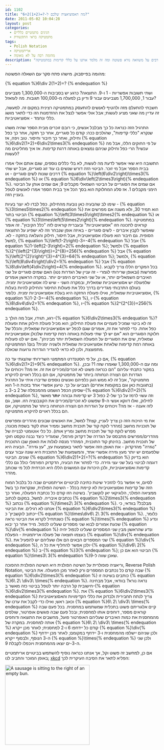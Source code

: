 ```yaml
---
id: 1102
title: "מה האסוציאציה שלכם ל-?=(1+2)2÷6?"
date: 2011-05-02 10:04:28
layout: post
categories: 
  - הגיגים מתמטיים כלליים
  - מתמטיקה בראי התקשורת
tags: 
  - Polish Notation
  - אריתמטיקה
  - מהומה רבה על לא מאומה
description: "למה כולם רבים על משוואה נורא פשוטה ומה זה מלמד אותנו על כללי קדימות במתמטיקה"
---
```

מהומה בפייסבוק. מישהו פתח סקר עם השאלה הפשוטה:

{% equation %}6\div 2(1+2)=? {% endequation %}

ושתי תשובות אפשריות - 1 ו-9. התוצאה? כרגע יש בסביבות ה-1,300,000 מצביעים עבור 1, 1,700,000 מצביעים עבור 9 ודיון בן למעלה מ-100,000 תגובות. מה לעזאזל?

חשבתי להתעלם מזה ולהטיף לאנשים להתעסק במתמטיקה רצינית במקום זה. למעשה, זה עדיין מה שאני מציע לעשות; אבל אולי אפשר לנצל את ההזדמנות הזו כדי לתאר מושג כללי ונחמד - אסוציאטיביות.

התרגיל הזה כנראה כל כך מבלבל אנשים, כי רובם זוכרים מבית הספר שהיה משהו שנקרא "כללי קדימות", שהולכים ככה: קודם כל סוגריים, אחר כך חזקה, אחר כך כפל וחילוק, ואחר כך חיבור וחיסור. טוב ויפה, אז {% equation %}6\div2(1+2)=6\div2\times3{% endequation %} על פי החוקים הללו, אבל מה עכשיו? הרי כפל וחילוק שניהם נמצאים באותה דרגת קדימות. אז איך מחליטים מה לעשות?

התשובה היא שאי אפשר לדעת מה לעשות, לא בלי כללים נוספים, שגם אותם אולי אמרו בבית הספר אבל מי זוכר. הביטוי הזה דורש שנשים בו עוד זוג סוגריים, אבל יש שתי דרכים שונות לשים סוגריים - או {% equation %}\left(6\div2\right)\times3{% endequation %} או {% equation %}6\div\left(2\times3\right){% endequation %}. אם שמים את הסוגריים על הביטוי השמאלי מקבלים 9; אם שמים אותן על הביטוי הימני מקבלים 1. אז סלע המחלוקת הוא בסך הכל איך בבית הספר אמרו לאנשים לטפל בעניין הזה.

שימו לב שהבעיה כאן נובעת מהחילוק. כפל לבדו לא יוצר בעיות - {% equation %}3\times5\times2{% endequation %} הוא תמיד 30, ולא משנה אם מפרשים את הביטוי בתור {% equation %}\left(3\times5\right)\times2{% endequation %} או {% equation %}3\times\left(5\times2\right){% endequation %}. במתמטיקה קוראים לתכונה הזו "אסוציאטיביות" ובעברית קוראים לזה "כלל הקיבוץ". זה אומר שאפשר לקבץ איברים - לשים סוגריים - באיזה אופן שנבחר וזה לא ישפיע על התוצאה הסופית. גם חיבור הוא פעולה אסוציאטיבית, אבל חיסור, חילוק והעלאה בחזקה - לא. למשל, {% equation %}\left(1-2\right)-3=-4{% endequation %} אבל {% equation %}1-\left(2-3\right)=2{% endequation %}; ולמשל {% equation %}2^{\left(2^{3}\right)}=2^{8}=256{% endequation %} אבל {% equation %}\left(2^{2}\right)^{3}=4^{3}=64{% endequation %}; ולמשל, {% equation %}\left(8\div4\right)\div2=1{% endequation %} אבל {% equation %}8\div\left(4\div2\right)=4{% endequation %}. בכל המקרים הללו צריך לקבוע מפורשות (ובאופן שרירותי לגמרי - זה עניין של הגדרות נטו) האם שמים סוגריים על שני האיברים השמאליים יותר, או על שני האיברים הימניים יותר. במקרה הראשון אומרים שלפעולה יש אסוציאטיביות שמאלית, ובמקרה השני - שיש לה אסוציאטיביות ימנית. בעולם התרבותי מגדירים בדרך כלל את פעולות החיסור והחילוק להיות בעלות אסוציאטיביות שמאלית, ואילו פעולת החזקה היא בעלת אסוציאטיביות ימנית. כלומר, {% equation %}1-2-3=-4{% endequation %}, ו-{% equation %}8\div4\div2=1{% endequation %}, ו-{% equation %}2^{2^{3}}=256{% endequation %}.

רגע, תגידו, אבל מה הולך ב-{% equation %}6\div2\times3{% endequation %}? זה לא ביטוי שמכיל פעמיים את פעולת החילוק; הוא מכיל פעולת חילוק אחת ופעולת כפל אחת. כדי לפתור את זה, אומרים שגם לכפל יש אסוציאטיביות שמאלית; והכלל של חלוקת הסוגריים הוא "אם יש לך שתי פעולות באותה רמת קדימות שלכולן אסוציאטיביות שמאלית, שים את הסוגריים על הפעולה השמאלית יותר מביניהן". ואם יש לנו פעולות באותה רמת קדימות שלאחת אסוציאטיביות שמאלית ולשניה ימנית? בום! המתמטיקה מתפוצצת, ולכן לא כדאי להגדיר הגדרות גרועות שכאלה.

אם כן, על פי הסטנדרט המתמטי השרירותי שהצגתי עד כה, {% equation %}6\div2(1+2)=9{% endequation %}. ומה עם ה-1,300,000 שאמרו שזה 1? ובכן, במקור כתבתי עליהם "הם כנראה פשוט לא זוכרים/מכירים את זה. אז מה? ויכוחים על הגדרות הם הצורה הנחותה ביותר של מתמטיקה, אם הם בכלל ראויים להיקרא מתמטיקה", אבל זה לא ממש הוגן כלפיהם ואנשים נוספים שדיברו איתי על התרגיל (בתגובות כאן וגם במקומות אחרים) הצביעו על כך. טיעון אפשרי אחד בזכות ה-1 הוא שסימן הכפל הושמט מהמכפלה של 2 ב-3 ב-{% equation %}6\div2(1+2){% endequation %}, וזה עשוי לרמז על כך של-2 כפול 3 יש קדימות גבוהה <strong>יותר </strong>מאשר לחילוק, ואלו דווקא אנשי ה-9 שפשוט לא זוכרים/מכירים את הקונבנציה הזו. ושוב, גם לזה אענה - אז מה? ויכוחים על הגדרות הם הצורה הנחותה ביותר של מתמטיקה, אם הם בכלל ראויים להיקרא מתמטיקה.

את מי הויכוח הזה כן צריך לעניין, קצת? למשל, את האנשים שבונים מהדרים ומפרשים של תוכניות מחשב (מהדר לוקח קוד של תוכנית מחשב וממיר אותו לקוד בשפת מכונה; מפרש לוקח קוד של תוכנית מחשב ומריץ אותו). כל כלי אוטומטי לבנייה של מהדרים/מפרשים מתבסס על הגדרה של דקדוק פורמלי, שמגדיר כיצד נבנה טקסט חוקי של תוכנית מחשב. בהינתן קוד התוכנית, המהדר מנסה לגלות את האופן שבו התוכנית "נגזרה" מהדקדוק - את האופן הזה אפשר לתאר באמצעות עץ, "עץ גזירה". הבעיה היא שלפעמים יש יותר מעץ גזירה אפשרי אחד, והמשמעות של התוכנית היא שונה עבור עצים שונים. הביטוי {% equation %}6\div2)1+2(=?{% endequation %} הוא בדיוק דוגמה לביטוי בעל שני עצי גזירה. כדי לפתור את הבעיה, הדקדוק הפורמלי כולל גם כללי קדימות ואסוציאטיביות, ולכן היכרות עם המושגים הללו היא הכרחית לכל מי שכותב מהדר.

לסיום, אי אפשר בלי להזכיר שיטת כתיבה לביטויים אריתמטיים שבה כל בלבול המוח הזה של קדימות ואסוציאטיביות לא קיימת בכלל - השיטה הפולנית, שנקראת כך בשל ממציאה הפולני, הלוגיקאי יאן לוקשביץ'. בשיטה הזו קודם כל נכתבת הפעולה, ואחר כך נכתבים איבריה. למשל, במקום לכתוב {% equation %}2\times3{% endequation %} נכתוב {% equation %}\times2\ 3{% endequation %}. מבלבל? בוודאי, כי אנחנו לא רגילים. את הביטוי {% equation %}6\div2\times3{% endequation %} יכתוב לוקשביץ' כ-{% equation %}\times\div6\ 2\ 3{% endequation %}. כלומר, כשנתחיל לקרוא את הביטוי נראה {% equation %}\times{% endequation %} ונדע שכעת אמורים לבוא שני מספרים שעלינו לכפול. מייד אחר כך יבוא {% equation %}\div{% endequation %} ונדע שהראשון מבין שני המספרים שעלינו לכפול יהיה בעצמו תוצאה של פעולה אריתמטית - הפעלת {% equation %}\div{% endequation %}. שני המספרים הבאים הם אלו שעליהם יש להפעיל את {% equation %}\div{% endequation %}, ולכן אפשר להחליף את כל ה-{% equation %}\div6\ 2{% endequation %} ב-{% equation %}3{% endequation %}; הביטוי הוא אם כן {% equation %}\times3\ 3{% endequation %}שאכן שווה ל-9.

וריאציה פופולרית על השיטה הפולנית היא השיטה הפולנית ההפוכה, Reverse Polish Notation, שבה קודם כל נכתבים המספרים ורק לאחר מכן הפעולה. את הביטוי {% equation %}6\div2\times3{% endequation %} כותבים בשיטה זו {% equation %}6\ 2\ \div3\ \times{% endequation %}. נראה נורא? בוודאי, אבל מבחינה חישובית קל הרבה יותר לטפל בביטוי כזה מאשר ב-{% equation %}6\div2\times3{% endequation %}. את {% equation %}6\div2\times3{% endequation %} צריך לנתח תחבירית ולבדוק את כללי הקדימויות והאסוציאטיביות וכאב ראש; ואילו כדי לקבל את ערכו של {% equation %}6\ 2\ \div3\ \times{% endequation %} קיים אלגוריתם פשוט בתכלית שמשתמש במחסנית. בכל פעם שבה קוראים מספר, דוחפים אותו למחסנית; ובכל פעם שבה פוגשים אופרטור, שולפים מהמחסנית את כמות האיברים שעליהם האופרטור פועל, מחשבים את התוצאה ודוחפים אותה למחסנית. במקרה של {% equation %}6\ 2\ \div3\ \times{% endequation %} קודם כל יידחפו 6 ו-2 למחסנית; לאחר מכן ייקרא {% equation %}\div{% endequation %} ולכן שניהם יישלפו מהמחסנית ו-3 יידחף במקומם; לאחר מכן יידחף ה-3 הנוסף, ולבסוף ייקרא {% equation %}\times{% endequation %} ולכן שני ה-3-ים יוצאו מהמחסנית ויוכפלו לקבלת 9.

אם כן, למחשב זה פשוט וקל, אך אנחנו כנראה נוסיף להשתמש בביטויים אריתמטיים באופן המוכר והחביב לנו; <a href="http://xkcd.com/645/">xkcd</a> הפליא לתאר את הסיבה העיקרית לכך:

<a href="{{site.baseurl}}{{site.post_images}}/2011/05/rps.png"><img class="alignnone size-full wp-image-1116" title="Reverse Polish Sausage" alt="A sausage is sitting to the right of an empty bun." src="{{site.baseurl}}{{site.post_images}}/2011/05/rps.png" width="276" height="260" /></a>
